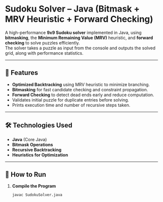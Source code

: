 # Sudoku Solver – Java (Bitmask + MRV Heuristic + Forward Checking)

A high-performance **9x9 Sudoku solver** implemented in Java, using **bitmasking**, the **Minimum Remaining Value (MRV)** heuristic, and **forward checking** to solve puzzles efficiently.  
The solver takes a puzzle as input from the console and outputs the solved grid, along with performance statistics.

---

## 🚀 Features
- **Optimized Backtracking** using MRV heuristic to minimize branching.
- **Bitmasking** for fast candidate checking and constraint propagation.
- **Forward Checking** to detect dead ends early and reduce computation.
- Validates initial puzzle for duplicate entries before solving.
- Prints execution time and number of recursive steps taken.

---

## 🛠️ Technologies Used
- **Java** (Core Java)
- **Bitmask Operations**
- **Recursive Backtracking**
- **Heuristics for Optimization**

---

## 📂 How to Run
1. **Compile the Program**
   ```bash
   javac SudokuSolver.java
